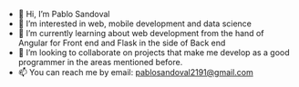 - 👋 Hi, I’m Pablo Sandoval 
- 👀 I’m interested in web, mobile development and data science 
- 🌱 I’m currently learning about web development from the hand of Angular for Front end and Flask in the side of Back end
- 💞️ I’m looking to collaborate on projects that make me develop as a good programmer in the areas mentioned before.
- 📫 You can reach me by email: pablosandoval2191@gmail.com 

<!---
SPablo2191/SPablo2191 is a ✨ special ✨ repository because its `README.md` (this file) appears on your GitHub profile.
You can click the Preview link to take a look at your changes.
--->
